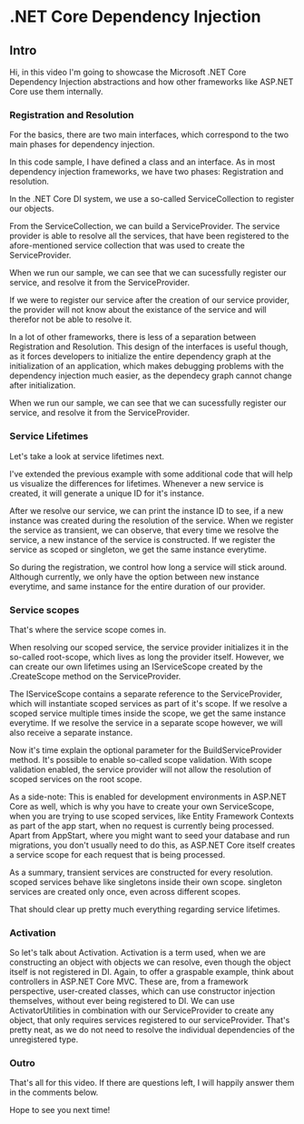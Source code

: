 .NET Core Dependency Injection
==============================

## Intro

Hi, in this video I'm going to showcase the Microsoft .NET Core Dependency Injection abstractions and how other frameworks like ASP.NET Core use them internally.


### Registration and Resolution

For the basics, there are two main interfaces, which correspond to the two main phases for dependency injection.

In this code sample, I have defined a class and an interface. As in most dependency injection frameworks, we have two phases:
Registration and resolution.

In the .NET Core DI system, we use a so-called ServiceCollection to register our objects.

From the ServiceCollection, we can build a ServiceProvider. The service provider is able to resolve all the services, that have been registered to the afore-mentioned service collection that was used to create the ServiceProvider.

When we run our sample, we can see that we can sucessfully register our service, and resolve it from the ServiceProvider.

If we were to register our service after the creation of our service provider, the provider will not know about the existance of the service and will therefor not be able to resolve it.

In a lot of other frameworks, there is less of a separation between Registration and Resolution.
This design of the interfaces is useful though, as it forces developers to initialize the entire dependency graph at the initialization of an application, which makes debugging problems with the dependency injection much easier, as the dependecy graph cannot change after initialization.

When we run our sample, we can see that we can sucessfully register our service, and resolve it from the ServiceProvider.


### Service Lifetimes

Let's take a look at service lifetimes next.

I've extended the previous example with some additional code that will help us visualize the differences for lifetimes.
Whenever a new service is created, it will generate a unique ID for it's instance.

After we resolve our service, we can print the instance ID to see, if a new instance was created during the resolution of the service.
When we register the service as transient, we can observe, that every time we resolve the service, a new instance of the service is constructed.
If we register the service as scoped or singleton, we get the same instance everytime.

So during the registration, we control how long a service will stick around. Although currently, we only have the option between new instance everytime, and same instance for the entire duration of our provider.


### Service scopes

That's where the service scope comes in.

When resolving our scoped service, the service provider initializes it in the so-called root-scope, which lives as long the provider itself.
However, we can create our own lifetimes using an IServiceScope created by the .CreateScope method on the ServiceProvider.

The IServiceScope contains a separate reference to the ServiceProvider, which will instantiate scoped services as part of it's scope.
If we resolve a scoped service multiple times inside the scope, we get the same instance everytime. If we resolve the service in a separate scope however, we will also receive a separate instance.

Now it's time explain the optional parameter for the BuildServiceProvider method.
It's possible to enable so-called scope validation. With scope validation enabled, the service provider will not allow the resolution of scoped services on the root scope.

As a side-note: This is enabled for development environments in ASP.NET Core as well, which is why you have to create your own ServiceScope, when you are trying to use scoped services, like Entity Framework Contexts as part of the app start, when no request is currently being processed. Apart from AppStart, where you might want to seed your database and run migrations, you don't usually need to do this, as ASP.NET Core itself creates a service scope for each request that is being processed.

As a summary, transient services are constructed for every resolution.
scoped services behave like singletons inside their own scope.
singleton services are created only once, even across different scopes.

That should clear up pretty much everything regarding service lifetimes.


### Activation

So let's talk about Activation. Activation is a term used, when we are constructing an object with objects we can resolve, even though the object itself is not registered in DI.
Again, to offer a graspable example, think about controllers in ASP.NET Core MVC.
These are, from a framework perspective, user-created classes, which can use constructor injection themselves, without ever being registered to DI.
We can use ActivatorUtilities in combination with our ServiceProvider to create any object, that only requires services registered to our serviceProvider.
That's pretty neat, as we do not need to resolve the individual dependencies of the unregistered type.


### Outro

That's all for this video.
If there are questions left, I will happily answer them in the comments below.

Hope to see you next time!
